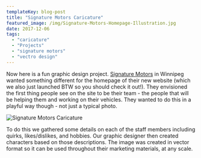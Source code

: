 ```yaml
---
templateKey: blog-post
title: "Signature Motors Caricature"
featured_image: /img/Signature-Motors-Homepage-Illustration.jpg
date: 2017-12-06
tags:
  - "caricature"
  - "Projects"
  - "signature motors"
  - "vectro design"
---
```


Now here is a fun graphic design project. [Signature Motors](https://sigmotor.com/) in Winnipeg wanted something different for the homepage of their new website (which we also just launched BTW so you should check it out!). They envisioned the first thing people see on the site to be their team - the people that will be helping them and working on their vehicles. They wanted to do this in a playful way though - not just a typical photo.

![Signature Motors Caricature](/img/Signature-Motors-Homepage-Illustration.jpg)

To do this we gathered some details on each of the staff members including quirks, likes/dislikes, and hobbies. Our graphic designer then created characters based on those descriptions. The image was created in vector format so it can be used throughout their marketing materials, at any scale.